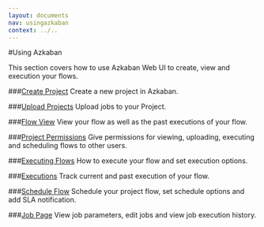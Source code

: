 ```yaml
---
layout: documents
nav: usingazkaban
context: ../..
---
```


#Using Azkaban

This section covers how to use Azkaban Web UI to create, view and execution your flows.

###[Create Project](./projectcreate.html)
Create a new project in Azkaban.

###[Upload Projects](./projectupload.html)
Upload jobs to your Project.

###[Flow View](./projectflowview.html)
View your flow as well as the past executions of your flow.

###[Project Permissions](./projectpermissions.html)
Give permissions for viewing, uploading, executing and scheduling flows to other users.

###[Executing Flows](./executingflow.html)
How to execute your flow and set execution options.

###[Executions](./executions.html)
Track current and past execution of your flow.

###[Schedule Flow](./scheduleflow.html)
Schedule your project flow, set schedule options and add SLA notification.

###[Job Page](./jobpage.html)
View job parameters, edit jobs and view job execution history.
